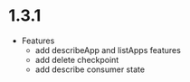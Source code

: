 # 1.3.1

- Features
  * add describeApp and listApps features
  * add delete checkpoint
  * add describe consumer state
